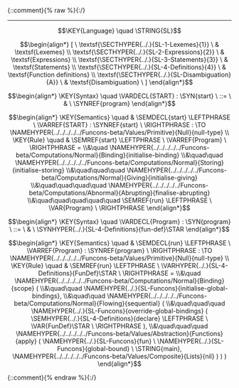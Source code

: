 {::comment}{% raw %}{:/}


----

$$\KEY{Language} \quad \STRING{SL}$$




$$\begin{align*}
  [ \
  \textsf{\SECTHYPER{../.}{SL-1-Lexemes}{1}} \ & \textsf{Lexemes} \\
  \textsf{\SECTHYPER{../.}{SL-2-Expressions}{2}} \ & \textsf{Expressions} \\
  \textsf{\SECTHYPER{../.}{SL-3-Statements}{3}} \ & \textsf{Statements} \\
  \textsf{\SECTHYPER{../.}{SL-4-Definitions}{4}} \ & \textsf{Function definitions} \\
  \textsf{\SECTHYPER{../.}{SL-Disambiguation}{A}} \ & \textsf{Disambiguation}
  \ ]
\end{align*}$$

$$\begin{align*}
  \KEY{Syntax} \quad
    \VARDECL{START} : \SYN{start}
      \ ::= \ & \
      \SYNREF{program}
\end{align*}$$

$$\begin{align*}
  \KEY{Semantics} \quad
  & \SEMDECL{start} \LEFTPHRASE \ \VARREF{START} : \SYNREF{start} \ \RIGHTPHRASE  
    :  \TO \NAMEHYPER{../../../../../Funcons-beta/Values/Primitive}{Null}{null-type} 
\\
  \KEY{Rule} \quad
    & \SEMREF{start} \LEFTPHRASE \
                            \VARREF{Program} \
                          \RIGHTPHRASE  = \\&\quad
      \NAMEHYPER{../../../../../Funcons-beta/Computations/Normal}{Binding}{initialise-binding} \\&\quad\quad 
        \NAMEHYPER{../../../../../Funcons-beta/Computations/Normal}{Storing}{initialise-storing} \\&\quad\quad\quad 
          \NAMEHYPER{../../../../../Funcons-beta/Computations/Normal}{Giving}{initialise-giving} \\&\quad\quad\quad\quad 
            \NAMEHYPER{../../../../../Funcons-beta/Computations/Abnormal}{Abrupting}{finalise-abrupting} \\&\quad\quad\quad\quad\quad 
              \SEMREF{run} \LEFTPHRASE \
                                    \VAR{Program} \
                                  \RIGHTPHRASE 
\end{align*}$$

$$\begin{align*}
  \KEY{Syntax} \quad
    \VARDECL{Program} : \SYN{program}
      \ ::= \ & \
      \SYNHYPER{../.}{SL-4-Definitions}{fun-def}\STAR
\end{align*}$$

$$\begin{align*}
  \KEY{Semantics} \quad
  & \SEMDECL{run} \LEFTPHRASE \ \VARREF{Program} : \SYNREF{program} \ \RIGHTPHRASE  
    :  \TO \NAMEHYPER{../../../../../Funcons-beta/Values/Primitive}{Null}{null-type} 
\\
  \KEY{Rule} \quad
    & \SEMREF{run} \LEFTPHRASE \
                            \VARHYPER{../.}{SL-4-Definitions}{FunDef}\STAR \
                          \RIGHTPHRASE  = \\&\quad
      \NAMEHYPER{../../../../../Funcons-beta/Computations/Normal}{Binding}{scope}
        ( \\&\quad\quad \NAMEHYPER{../.}{SL-Funcons}{initialise-global-bindings}, \\&\quad\quad
               \NAMEHYPER{../../../../../Funcons-beta/Computations/Normal}{Flowing}{sequential}
                ( \\&\quad\quad\quad \NAMEHYPER{../.}{SL-Funcons}{override-global-bindings}
                        (  \SEMHYPER{../.}{SL-4-Definitions}{declare} \LEFTPHRASE \
                                                    \VAR{FunDef}\STAR \
                                                  \RIGHTPHRASE  ), \\&\quad\quad\quad
                       \NAMEHYPER{../../../../../Funcons-beta/Values/Abstraction}{Functions}{apply}
                        (  \NAMEHYPER{../.}{SL-Funcons}{fun} \ 
                                \NAMEHYPER{../.}{SL-Funcons}{global-bound} \ 
                                  \STRING{main}, 
                               \NAMEHYPER{../../../../../Funcons-beta/Values/Composite}{Lists}{nil} ) ) )
\end{align*}$$



[Funcons-beta]: /CBS-beta/math/Funcons-beta
  "FUNCONS-BETA"
[Unstable-Funcons-beta]: /CBS-beta/math/Unstable-Funcons-beta
  "UNSTABLE-FUNCONS-BETA"
[Languages-beta]: /CBS-beta/math/Languages-beta
  "LANGUAGES-BETA"
[Unstable-Languages-beta]: /CBS-beta/math/Unstable-Languages-beta
  "UNSTABLE-LANGUAGES-BETA"
[CBS-beta]: /CBS-beta
  "CBS-BETA"
[SL-Start.cbs]: https://github.com/plancomps/CBS-beta/blob/math/Languages-beta/SL/SL-cbs/SL/SL-Start/SL-Start.cbs
  "CBS SOURCE FILE ON GITHUB"
[PLAIN]: /CBS-beta/docs/Languages-beta/SL/SL-cbs/SL/SL-Start
  "CBS SOURCE WEB PAGE"
 [PRETTY]: /CBS-beta/math/Languages-beta/SL/SL-cbs/SL/SL-Start
  "CBS-KATEX WEB PAGE"
[PDF]: https://github.com/plancomps/CBS-beta/blob/math/Languages-beta/SL/SL-cbs/SL/SL-Start/SL-Start.pdf
  "CBS-LATEX PDF FILE"
[PLanCompS Project]: https://plancomps.github.io
  "PROGRAMMING LANGUAGE COMPONENTS AND SPECIFICATIONS PROJECT HOME PAGE"
{::comment}{% endraw %}{:/}
